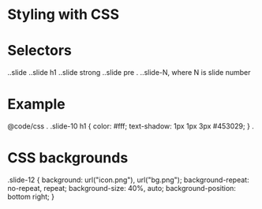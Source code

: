 # Styling with CSS

# Selectors
..slide
..slide h1
..slide strong
..slide pre
.
..slide-N, where N is slide number

# Example
@code/css
.
  .slide-10 h1 {
    color: #fff;
    text-shadow: 1px 1px 3px #453029;
  }
.

# CSS backgrounds
  .slide-12 {
    background: url("icon.png"),
                url("bg.png");
    background-repeat: no-repeat, repeat;
    background-size: 40%, auto;
    background-position: bottom right;
  }